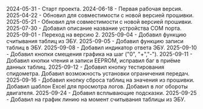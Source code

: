 2024-05-31 - Старт проекта.
2024-06-18 - Первая рабочая версия.
2025-04-22 - Обновил для совместимости с новой версией прошивки.
2025-05-21 - Обновил для совместимости с новой версией прошивки.
2025-07-30 - Добавил описание название устройства COM порта.
2025-09-01 - Переход на версию 2.
2025-09-04 - Добавил функцию считывания таблиц из ЭБУ.
2025-09-05 - Добавил функцию записи таблиц в ЭБУ.
2025-09-08 - Добавил индикатор ответа ЭБУ.
2025-09-10 - Добавил кнопки смещения графика на шаг ("0", "+","-").
2025-09-11 - Добавил кнопки чтения и записи EEPROM, исправил баг в приёме данных таблиц.
2025-09-12 - Добавил кнопку тестирования спидометра.
				Добавил возможность установки ограничения передач.
2025-09-16 - Добавил кнопку сброса таблиц на значения из прошивки.
				Добавил шаблон Excel для просмотра логов.
				Добавил в лог обороты двигателя.
2025-09-24 - Добавил всплывающие подсказки.
2025-09-25 - Добавил на график линию на момент считывания таблицы из ЭБУ.